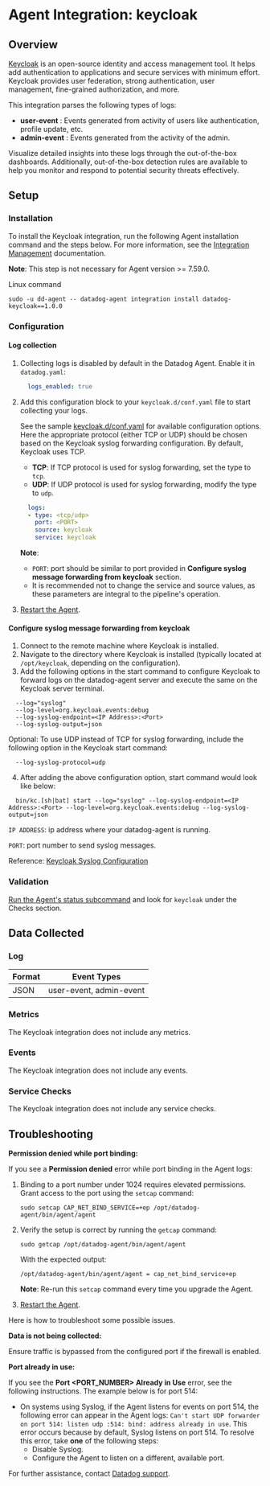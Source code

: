# Agent Integration: keycloak

## Overview

[Keycloak][3] is an open-source identity and access management tool. It helps add authentication to applications and secure services with minimum effort. Keycloak provides user federation, strong authentication, user management, fine-grained authorization, and more.

This integration parses the following types of logs:
- **user-event** : Events generated from activity of users like authentication, profile update, etc.
- **admin-event** : Events generated from the activity of the admin.

Visualize detailed insights into these logs through the out-of-the-box dashboards. Additionally, out-of-the-box detection rules are available to help you monitor and respond to potential security threats effectively.


## Setup

### Installation

To install the Keycloak integration, run the following Agent installation command and the steps below. For more information, see the [Integration Management][4] documentation.

**Note**: This step is not necessary for Agent version >= 7.59.0.

Linux command
  ```shell
  sudo -u dd-agent -- datadog-agent integration install datadog-keycloak==1.0.0
  ```

### Configuration

#### Log collection

1. Collecting logs is disabled by default in the Datadog Agent. Enable it in `datadog.yaml`:

    ```yaml
      logs_enabled: true
    ```
2. Add this configuration block to your `keycloak.d/conf.yaml` file to start collecting your logs.

    See the sample [keycloak.d/conf.yaml][6] for available configuration options. Here the appropriate protocol (either TCP or UDP) should be chosen based on the Keycloak syslog forwarding configuration. By default, Keycloak uses TCP.

    - **TCP**: If TCP protocol is used for syslog forwarding, set the type to `tcp`.
    - **UDP**: If UDP protocol is used for syslog forwarding, modify the type to `udp`.

    ```yaml
      logs:
      - type: <tcp/udp>
        port: <PORT>
        source: keycloak
        service: keycloak
    ```
    **Note**: 
      - `PORT`: port should be similar to port provided in **Configure syslog message forwarding from keycloak** section.
      - It is recommended not to change the service and source values, as these parameters are integral to the pipeline's operation.

3. [Restart the Agent][2].

#### Configure syslog message forwarding from keycloak

  1. Connect to the remote machine where Keycloak is installed.
  2. Navigate to the directory where Keycloak is installed (typically located at `/opt/keycloak`, depending on the configuration).
  3. Add the following options in the start command to configure Keycloak to forward logs on the datadog-agent server and execute the same on the Keycloak server terminal.
  ```
    --log="syslog"
    --log-level=org.keycloak.events:debug
    --log-syslog-endpoint=<IP Address>:<Port>
    --log-syslog-output=json
  ```

  Optional: To use UDP instead of TCP for syslog forwarding, include the following option in the Keycloak start command:

  ```
    --log-syslog-protocol=udp
  ```

  4. After adding the above configuration option, start command would look like below:
  ```shell
    bin/kc.[sh|bat] start --log="syslog" --log-syslog-endpoint=<IP Address>:<Port> --log-level=org.keycloak.events:debug --log-syslog-output=json
  ```
  `IP ADDRESS`: ip address where your datadog-agent is running.
  
  `PORT`: port number to send syslog messages.

  Reference: [Keycloak Syslog Configuration][7] 

### Validation

[Run the Agent's status subcommand][5] and look for `keycloak` under the Checks section.

## Data Collected

### Log 

| Format     | Event Types    |
| ---------  | -------------- |
| JSON | user-event, admin-event |

### Metrics

The Keycloak integration does not include any metrics.

### Events

The Keycloak integration does not include any events.

### Service Checks

The Keycloak integration does not include any service checks.

## Troubleshooting

**Permission denied while port binding:**

If you see a **Permission denied** error while port binding in the Agent logs:

1. Binding to a port number under 1024 requires elevated permissions. Grant access to the port using the `setcap` command:
    ```shell
    sudo setcap CAP_NET_BIND_SERVICE=+ep /opt/datadog-agent/bin/agent/agent
    ```

2. Verify the setup is correct by running the `getcap` command:

    ```shell
    sudo getcap /opt/datadog-agent/bin/agent/agent
    ```

    With the expected output:

    ```shell
    /opt/datadog-agent/bin/agent/agent = cap_net_bind_service+ep
    ```

    **Note**: Re-run this `setcap` command every time you upgrade the Agent.

3. [Restart the Agent][2].

Here is how to troubleshoot some possible issues.

**Data is not being collected:**

Ensure traffic is bypassed from the configured port if the firewall is enabled.

**Port already in use:**

If you see the **Port <PORT_NUMBER> Already in Use** error, see the following instructions. The example below is for port 514:

- On systems using Syslog, if the Agent listens for events on port 514, the following error can appear in the Agent logs: `Can't start UDP forwarder on port 514: listen udp :514: bind: address already in use`. This error occurs because by default, Syslog listens on port 514. To resolve this error, take **one** of the following steps: 
    - Disable Syslog.
    - Configure the Agent to listen on a different, available port.


For further assistance, contact [Datadog support][1].

[1]: https://docs.datadoghq.com/help/
[2]: https://docs.datadoghq.com/agent/guide/agent-commands/#start-stop-and-restart-the-agent
[3]: https://www.keycloak.org/
[4]: https://docs.datadoghq.com/agent/guide/integration-management/?tab=linux#install
[5]: https://docs.datadoghq.com/agent/guide/agent-commands/#agent-status-and-information
[6]: https://github.com/DataDog/integrations-core/blob/master/keycloak/datadog_checks/keycloak/data/conf.yaml.example
[7]: https://www.keycloak.org/server/logging
